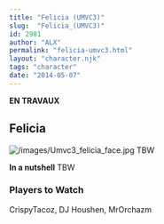 ```yaml
---
title: "Felicia (UMVC3)"
slug:  "Felicia_(UMVC3)"
id: 2981
author: "ALX"
permalink: "felicia-umvc3.html"
layout: "character.njk"
tags: "character"
date: "2014-05-07"
---
```


**EN TRAVAUX**

## Felicia

![](/images/Umvc3_felicia_face.jpg‎ "/images/Umvc3_felicia_face.jpg‎") TBW

**In a nutshell** TBW

### Players to Watch

CrispyTacoz, DJ Houshen, MrOrchazm
